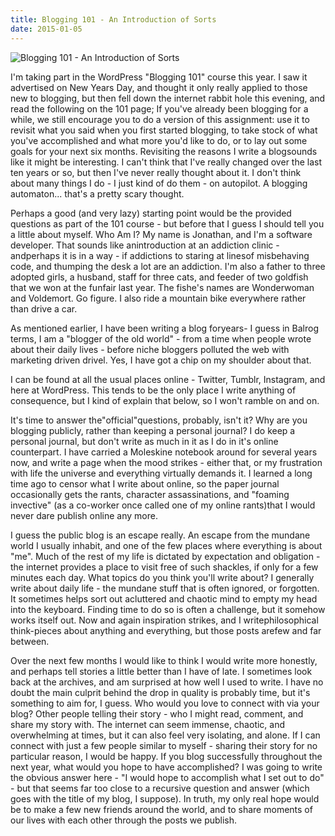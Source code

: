 ```yaml
---
title: Blogging 101 - An Introduction of Sorts
date: 2015-01-05
---
```


![Blogging 101 - An Introduction of Sorts](https://source.unsplash.com/d34DtRp1bqo/1600x900)

I'm taking part in the WordPress "Blogging 101" course this year. I saw it advertised on New Years Day, and thought it only really applied to those new to blogging, but then fell down the internet rabbit hole this evening, and read the following on the 101 page; If you've already been blogging for a while, we still encourage you to do a version of this assignment: use it to revisit what you said when you first started blogging, to take stock of what you've accomplished and what more you'd like to do, or to lay out some goals for your next six months. Revisiting the reasons I write a blogsounds like it might be interesting. I can't think that I've really changed over the last ten years or so, but then I've never really thought about it. I don't think about many things I do - I just kind of do them - on autopilot. A blogging automaton... that's a pretty scary thought.

Perhaps a good (and very lazy) starting point would be the provided questions as part of the 101 course - but before that I guess I should tell you a little about myself. Who Am I? My name is Jonathan, and I'm a software developer. That sounds like anintroduction at an addiction clinic - andperhaps it is in a way - if addictions to staring at linesof misbehaving code, and thumping the desk a lot are an addiction. I'm also a father to three adopted girls, a husband, staff for three cats, and feeder of two goldfish that we won at the funfair last year. The fishe's names are Wonderwoman and Voldemort. Go figure. I also ride a mountain bike everywhere rather than drive a car.

As mentioned earlier, I have been writing a blog foryears- I guess in Balrog terms, I am a "blogger of the old world" - from a time when people wrote about their daily lives - before niche bloggers polluted the web with marketing driven drivel. Yes, I have got a chip on my shoulder about that.

I can be found at all the usual places online - Twitter, Tumblr, Instagram, and here at WordPress. This tends to be the only place I write anything of consequence, but I kind of explain that below, so I won't ramble on and on.

It's time to answer the"official"questions, probably, isn't it? Why are you blogging publicly, rather than keeping a personal journal? I do keep a personal journal, but don't write as much in it as I do in it's online counterpart. I have carried a Moleskine notebook around for several years now, and write a page when the mood strikes - either that, or my frustration with life the universe and everything virtually demands it. I learned a long time ago to censor what I write about online, so the paper journal occasionally gets the rants, character assassinations, and "foaming invective" (as a co-worker once called one of my online rants)that I would never dare publish online any more.

I guess the public blog is an escape really. An escape from the mundane world I usually inhabit, and one of the few places where everything is about "me". Much of the rest of my life is dictated by expectation and obligation - the internet provides a place to visit free of such shackles, if only for a few minutes each day. What topics do you think you'll write about? I generally write about daily life - the mundane stuff that is often ignored, or forgotten. It sometimes helps sort out acluttered and chaotic mind to empty my head into the keyboard. Finding time to do so is often a challenge, but it somehow works itself out. Now and again inspiration strikes, and I writephilosophical think-pieces about anything and everything, but those posts arefew and far between.

Over the next few months I would like to think I would write more honestly, and perhaps tell stories a little better than I have of late. I sometimes look back at the archives, and am surprised at how well I used to write. I have no doubt the main culprit behind the drop in quality is probably time, but it's something to aim for, I guess. Who would you love to connect with via your blog? Other people telling their story - who I might read, comment, and share my story with. The internet can seem immense, chaotic, and overwhelming at times, but it can also feel very isolating, and alone. If I can connect with just a few people similar to myself - sharing their story for no particular reason, I would be happy. If you blog successfully throughout the next year, what would you hope to have accomplished? I was going to write the obvious answer here - "I would hope to accomplish what I set out to do" - but that seems far too close to a recursive question and answer (which goes with the title of my blog, I suppose). In truth, my only real hope would be to make a few new friends around the world, and to share moments of our lives with each other through the posts we publish.